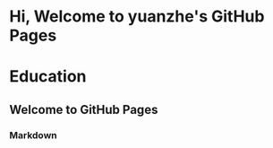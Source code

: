 # Hi, Welcome to yuanzhe's GitHub Pages


# Education



## Welcome to GitHub Pages


### Markdown




<script type="text/javascript" id="clustrmaps" src="//clustrmaps.com/map_v2.js?d=_87wZ5aK1x7qnh_t9-IFE_Dus8M-HVCxG_mpZYhmeBI&cl=ffffff&w=a"></script>

